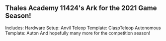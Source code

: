 ## Thales Academy 11424's Ark for the 2021 Game Season!

Includes:
	Hardware Setup: Anvil
	Teleop Template: ClaspTeleop
	Autonomous Template: Auton
	And hopefully many more for the competition season!
